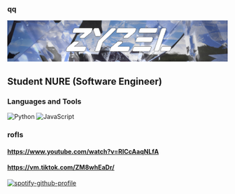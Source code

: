 ### qq
![Header](https://github.com/IceZyzel/IceZyzel/blob/main/assets/header.png)

##  Student NURE (Software Engineer)

### Languages and Tools 
![Python](https://img.shields.io/badge/-Python-8DAEF2?style=for-the-badge&logo=python)
![JavaScript](https://img.shields.io/badge/-JavaScipt-8DAEF2?style=for-the-badge&logo=JavaScript)

### rofls
#### https://www.youtube.com/watch?v=RlCcAaqNLfA 
#### https://vm.tiktok.com/ZM8whEaDr/
[![spotify-github-profile](https://spotify-github-profile.vercel.app/api/view?uid=31zo7olie3ahb76hcz7fy56xlxvm&cover_image=true&theme=Novatorem&bar_color=8daef2)](https://spotify-github-profile.vercel.app/api/view?uid=31zo7olie3ahb76hcz7fy56xlxvm&redirect=true)